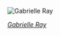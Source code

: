 
![Gabrielle Ray](https://upload.wikimedia.org/wikipedia/en/thumb/d/db/Gabrielle_Ray_%28c._1910%29_-_Archivio_Storico_Ricordi_FOTO002691_-_Restoration.jpg/450px-Gabrielle_Ray_%28c._1910%29_-_Archivio_Storico_Ricordi_FOTO002691_-_Restoration.jpg)

*[Gabrielle Ray](https://wikipedia.org/wiki/File:Gabrielle_Ray_(c._1910)_-_Archivio_Storico_Ricordi_FOTO002691_-_Restoration.jpg)*
